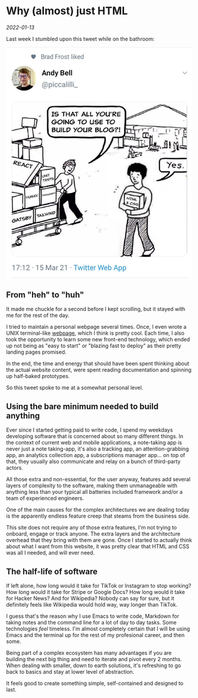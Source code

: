 # Why (almost) just HTML
_2022-01-13_

Last week I stumbled upon this tweet while on the bathroom:

![alt text](../assets/images/just_html.jpeg "Logo Title Text 1")

## From "heh" to "huh"
It made me chuckle for a second before I kept scrolling, but it stayed with me for the rest of the day.

I tried to maintain a personal webpage several times. Once, I even wrote a UNIX terminal-like [webpage](https://sergiouve.github.io/), which I think is pretty cool. Each time, I also took the opportunity to learn some new front-end technology, which ended up not being as "easy to start" or "blazing fast to deploy" as their pretty landing pages promised.

In the end, the time and energy that should have been spent thinking about the actual website content, were spent reading documentation and spinning up half-baked prototypes.

So this tweet spoke to me at a somewhat personal level.

## Using the bare minimum needed to build anything
Ever since I started getting paid to write code, I spend my weekdays developing software that is concerned about so many different things. In the context of current web and mobile applications, a note-taking app is never just a note taking-app, it's also a tracking app, an attention-grabbing app, an analytics collection app, a subscriptions manager app... on top of that, they usually also communicate and relay on a bunch of third-party actors.

All those extra and non-essential, for the user anyway, features add several layers of complexity to the software, making them unmanageable with anything less than your typical all batteries included framework and/or a team of experienced engineers.

One of the main causes for the complex architectures we are dealing today is the apparently endless feature creep that steams from the business side.

This site does not require any of those extra features, I'm not trying to onboard, engage or track anyone. The extra layers and the architecture overhead that they bring with them are gone. Once I started to actually think about what I want from this website, it was pretty clear that HTML and CSS was all I needed, and will ever need.

## The half-life of software
If left alone, how long would it take for TikTok or Instagram to stop working? How long would it take for Stripe or Google Docs? How long would it take for Hacker News? And for Wikipedia? Nobody can say for sure, but it definitely feels like Wikipedia would hold way, way longer than TikTok.

I guess that's the reason why I use Emacs to write code, Markdown for taking notes and the command line for a lot of day to day tasks. Some technologies *feel* timeless. I'm almost completely certain that I will be using Emacs and the terminal up for the rest of my profesional career, and then some.

Being part of a complex ecosystem has many advantages if you are building the next big thing and need to iterate and pivot every 2 months. When dealing with smaller, down to earth solutions, it's refreshing to go back to basics and stay at lower level of abstraction.

It feels good to create something simple, self-contained and designed to last.
